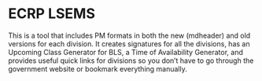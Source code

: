 # ECRP LSEMS

This is a tool that includes PM formats in both the new (mdheader) and old
versions for each division. It creates signatures for all the divisions, has an
Upcoming Class Generator for BLS, a Time of Availability Generator, and provides
useful quick links for divisions so you don’t have to go through the government
website or bookmark everything manually.
